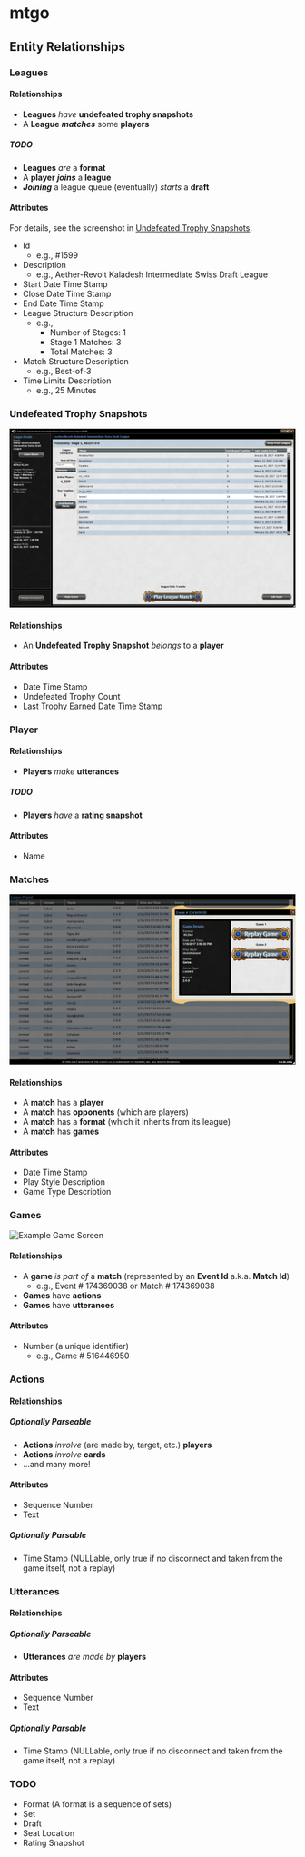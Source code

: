 # mtgo
## Entity Relationships
### Leagues
#### Relationships
* **Leagues** _have_ **undefeated trophy snapshots**
* A **League** **_matches_** some **players**
##### TODO
* **Leagues** _are_ a **format**
* A **player** _**joins**_ a **league**
* _**Joining**_ a league queue (eventually) _starts_ a **draft**
#### Attributes
For details, see the screenshot in [Undefeated Trophy Snapshots](#undefeated-trophy-snapshots).
* Id
  * e.g., \#1599
* Description
  * e.g., Aether-Revolt Kaladesh Intermediate Swiss Draft League
* Start Date Time Stamp
* Close Date Time Stamp
* End Date Time Stamp
* League Structure Description
  * e.g., 
    * Number of Stages: 1
    * Stage 1 Matches: 3
    * Total Matches: 3
* Match Structure Description
  * e.g., Best-of-3
* Time Limits Description
  * e.g., 25 Minutes
### Undefeated Trophy Snapshots
![Undefeated Trophy Snapshots](/Screenshots/League%20Screen%202017-03-18%20at%2011.06.09%20PM.png)
#### Relationships
* An **Undefeated Trophy Snapshot** _belongs_ to a **player**
#### Attributes
* Date Time Stamp
* Undefeated Trophy Count
* Last Trophy Earned Date Time Stamp
### Player
#### Relationships
* **Players** _make_ **utterances**
##### TODO
* **Players** _have_ a **rating snapshot**
#### Attributes
* Name
### Matches
![Match History Screen](/Screenshots/Match%20History%20Screen%20Shot%202017-03-19%20at%2010.30.31%20PM.png)
#### Relationships
* A **match** has a **player**
* A **match** has **opponents** (which are players)
* A **match** has a **format** (which it inherits from its league)
* A **match** has **games**
#### Attributes
* Date Time Stamp
* Play Style Description
* Game Type Description
### Games
![Example Game Screen](/Screenshots/Game%20Screen%20Shot%202017-03-19%20at%2010.51.48%20PM.png)
#### Relationships
* A **game** _is part of_ a **match** (represented by an **Event Id** a.k.a. **Match Id**)
  * e.g., Event # 174369038 or Match # 174369038
* **Games** have **actions**
* **Games** have **utterances**
#### Attributes
* Number (a unique identifier)
  * e.g., Game \# 516446950
### Actions
#### Relationships
##### Optionally Parseable
* **Actions** _involve_ (are made by, target, etc.) **players**
* **Actions** _involve_ **cards**
* ...and many more!
#### Attributes
* Sequence Number
* Text
##### Optionally Parsable
* Time Stamp (NULLable, only true if no disconnect and taken from the game itself, not a replay)
### Utterances
#### Relationships
##### Optionally Parseable
* **Utterances** _are made by_ **players**
#### Attributes
* Sequence Number
* Text
##### Optionally Parsable
* Time Stamp (NULLable, only true if no disconnect and taken from the game itself, not a replay)
### TODO
* Format (A format is a sequence of sets)
* Set
* Draft
* Seat Location
* Rating Snapshot
